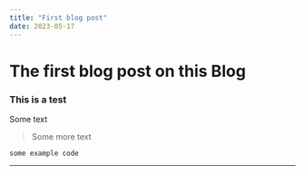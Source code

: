 ```yaml
---
title: "First blog post"
date: 2023-05-17
---
```


# The first blog post on this Blog

### This is a test

Some text

> Some more text

```shell
some example code
```

---
